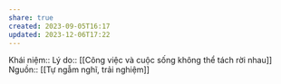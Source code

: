 ```yaml
---
share: true
created: 2023-09-05T16:17
updated: 2023-12-06T17:22
---
```

Khái niệm:: 
Lý do:: [[Công việc và cuộc sống không thể tách rời nhau]]
Nguồn:: [[Tự ngẫm nghĩ, trải nghiệm]]